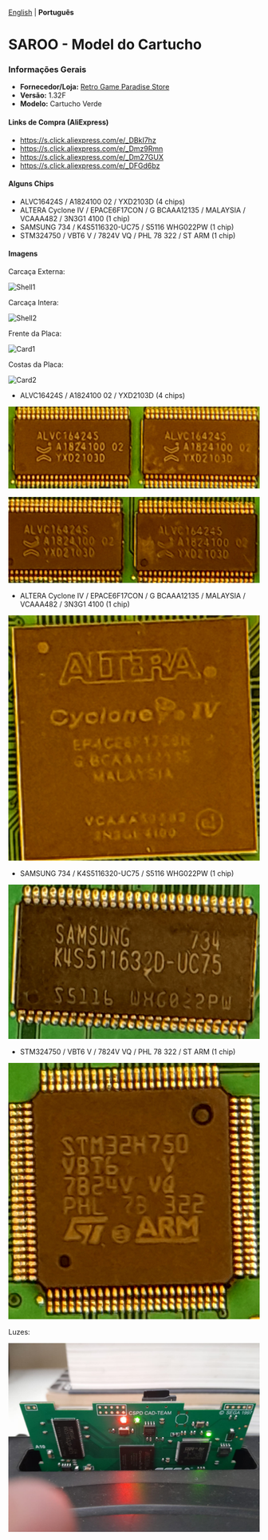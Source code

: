 [English](README.md) | **Português**

# SAROO - Model do Cartucho

### Informações Gerais

- <b>Fornecedor/Loja:</b> [Retro Game Paradise Store](https://s.click.aliexpress.com/e/_Dl2XgzD)
- <b>Versão:</b> 1.32F
- <b>Modelo:</b> Cartucho Verde

#### Links de Compra (AliExpress)

- https://s.click.aliexpress.com/e/_DBkI7hz
- https://s.click.aliexpress.com/e/_Dmz9Rmn
- https://s.click.aliexpress.com/e/_Dm27GUX
- https://s.click.aliexpress.com/e/_DFGd6bz

#### Alguns Chips

- ALVC16424S / A1824100 02 / YXD2103D (4 chips)
- ALTERA Cyclone IV / EPACE6F17CON / G BCAAA12135 / MALAYSIA / VCAAA482 / 3N3G1 4100 (1 chip)
- SAMSUNG 734 / K4S5116320-UC75 / S5116 WHG022PW (1 chip)
- STM324750 / VBT6 V / 7824V VQ / PHL 78 322 / ST ARM (1 chip)

#### Imagens

Carcaça Externa:

![Shell1](Images/Shell1.jpg)

Carcaça Intera:

![Shell2](Images/Shell2.jpg)

Frente da Placa:

![Card1](Images/Card1.jpg)

Costas da Placa:

![Card2](Images/Card2.jpg)

- ALVC16424S / A1824100 02 / YXD2103D (4 chips)

![CardDetail1](Images/CardDetail1.jpg)

![CardDetail2](Images/CardDetail2.jpg)

- ALTERA Cyclone IV / EPACE6F17CON / G BCAAA12135 / MALAYSIA / VCAAA482 / 3N3G1 4100 (1 chip)

![CardDetail3](Images/CardDetail3.jpg)

- SAMSUNG 734 / K4S5116320-UC75 / S5116 WHG022PW (1 chip)

![CardDetail4](Images/CardDetail4.jpg)

- STM324750 / VBT6 V / 7824V VQ / PHL 78 322 / ST ARM (1 chip)

![CardDetail5](Images/CardDetail5.jpg)

Luzes:

![Lights](Images/Lights.jpg)
